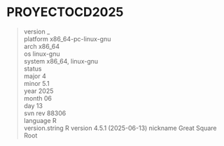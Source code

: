 # PROYECTOCD2025

> version
               _                           
platform       x86_64-pc-linux-gnu         
arch           x86_64                      
os             linux-gnu                   
system         x86_64, linux-gnu           
status                                     
major          4                           
minor          5.1                         
year           2025                        
month          06                          
day            13                          
svn rev        88306                       
language       R                           
version.string R version 4.5.1 (2025-06-13)
nickname       Great Square Root 


